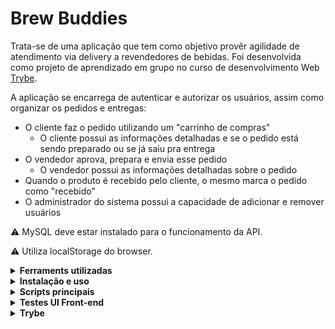 # Brew Buddies

Trata-se de uma aplicação que tem como objetivo provêr agilidade de atendimento via delivery a revendedores de bebidas. Foi desenvolvida como projeto de aprendizado em grupo no curso de desenvolvimento Web [Trybe](https://www.betrybe.com/).

A aplicação se encarrega de autenticar e autorizar os usuários, assim como organizar os pedidos e entregas:
  - O cliente faz o pedido utilizando um "carrinho de compras"
    - O cliente possui as informações detalhadas e se o pedido está sendo preparado ou se já saiu pra entrega
  - O vendedor aprova, prepara e envia esse pedido
    - O vendedor possui as informações detalhadas sobre o pedido
  - Quando o produto é recebido pelo cliente, o mesmo marca o pedido como "recebido"
  - O administrador do sistema possui a capacidade de adicionar e remover usuários

⚠️ MySQL deve estar instalado para o funcionamento da API.

⚠️ Utiliza localStorage do browser.

<details>
<summary><strong>Ferraments utilizadas</strong></summary>

- [pm2](https://pm2.keymetrics.io/)

- Front-end:
  - [ReactJS](https://reactjs.org/)
  - [React Router](https://reactrouter.com/en/main)
  - [Axios](https://axios-http.com/docs/intro)
  - [React Testing Library](https://testing-library.com/)
  - [JEST](https://jestjs.io/)
  - SCSS
- Back-end:
  - [NodeJS](https://nodejs.org/en/)
  - [ExpressJS](https://expressjs.com/pt-br/)
  - [Sequelize](https://sequelize.org/)
  - [JSON Web Token](https://www.npmjs.com/package/jsonwebtoken)
  - [Joi](https://joi.dev/)
- Linters:
  - [Eslint](https://eslint.org/)
  - [Stylelint](https://stylelint.io/)

</details>

<details>
<summary><strong>Instalação e uso</strong></summary>

1. Clone o repositório e entre na pasta do repositório que você acabou de clonar

```bash
git clone git@github.com:pennaor/delivery-app.git
cd ./delivery-app
```

2. Instale as dependências

```bash
npm install
```

3. Crie um arquivo .env no diretório do back-end ou utilize as configurações default

3. Instale as depedências do front-end/back-end e rode o `Sequelize` no `./back-end` com o script:

```bash
npm run dev:prestart
```

4. Rode a aplicação nas portas `3000` e `3001`:

```bash
npm start
```

5. Acesse `http://localhost:3000`

6. Utilize as credenciais da pessoa administradora para fazer login:

```bash
E-mail: adm@deliveryapp.com
Senha: --adm2@21!!--
```

</details>

<details>
<summary><strong>Scripts principais</strong></summary>

  **Os scripts abaixo são definidos da raiz do projeto (`./package.json`) e não das aplicações individuais `./front-end/package.json` e `./back-end/package.json`**:

  - `start`: Limpa as portas `3000` e `3001`, subindo a aplicação com `pm2` em modo `fork` (uma instância para cada aplicação). Nesse modo, as alterações não são assistidas;
    - *uso (na raiz do projeto): `npm start`*

  - `stop`: Para e deleta as aplicações rodando no `pm2`;
    - *uso (na raiz do projeto): `npm stop`*

  - `dev`: Limpa as portas `3000` e `3001` e sobe a aplicação com `pm2` em modo `fork` (uma instância pra cada aplicação). Nesse modo, as atualizações são assistidas (modo `watch`);
    - *uso (na raiz do projeto): `npm run dev`*

  - `dev:prestart`: A partir da raiz, esse comando faz o processo de instalação de dependências (`npm i`) nos dois projetos (`./front-end` e `./back-end`) e roda o `Sequelize` no `./back-end` (lembrar de configurar o `.env` no mesmo);
    - *uso (na raiz do projeto): `npm run dev:prestart`*

  - `db:reset`: Roda os scripts do `Sequelize` restaurando o **banco de dados de desenvolvimento** (final `-dev`). Utilize esse script caso ocorra algum problema no seu banco local;
    - *uso (na raiz do projeto): `npm run db:reset`*

  - `db:reset:debug`: Roda os scripts do `Sequelize` restaurando o **banco de dados de desenvolvimento** (final `-dev`). Utilize esse script caso ocorra algum problema no seu banco local. Esse comando também é capaz de retornar informações detalhadas de erros (quando ocorrerem no processo);
    - *uso (na raiz do projeto): `npm run db:reset:debug`*

</details>

<details>
<summary><strong>Testes UI Front-end</strong></summary>

Com a aplicação rodando, mude para o diretório do front-end e execute o script:
```bash
cd ./front-end
npm test
```

Para verificar cobertura dos testes, execute o script:
```bash
npm run test:coverage
```

</details>

<details>
<summary><strong>Trybe</strong></summary>

  - São de total autoria da [Trybe](https://www.betrybe.com/):
  	 - Proposta do projeto
  	 - Regras de Lint
   - setup pm2
	 - npm scripts

</details>
